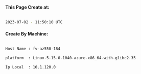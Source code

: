 
   
#### This Page Create at:

```bash

2023-07-02 - 11:50:10 UTC

```

#### Create By Machine:

```bash

Host Name : fv-az550-184

platform  : Linux-5.15.0-1040-azure-x86_64-with-glibc2.35

Ip Local  : 10.1.120.0

```

